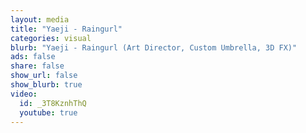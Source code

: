 ```yaml
---
layout: media
title: "Yaeji - Raingurl"
categories: visual
blurb: "Yaeji - Raingurl (Art Director, Custom Umbrella, 3D FX)"
ads: false
share: false
show_url: false
show_blurb: true
video:
  id: _3T8KznhThQ
  youtube: true
---
```

